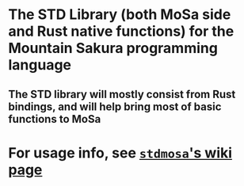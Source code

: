 # The STD Library (both MoSa side and Rust native functions) for the Mountain Sakura programming language

## The STD library will mostly consist from Rust bindings, and will help bring most of basic functions to MoSa

# For usage info, see [`stdmosa`'s wiki page](https://github.com/NaKeRNarolino/stdmosa/wiki)
